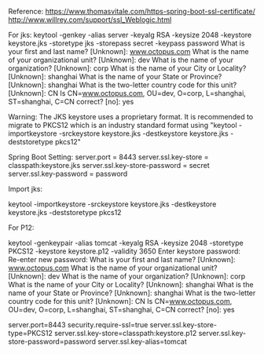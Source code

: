 Reference:
https://www.thomasvitale.com/https-spring-boot-ssl-certificate/
http://www.willrey.com/support/ssl_Weblogic.html

For jks:
keytool -genkey -alias server -keyalg RSA -keysize 2048 -keystore keystore.jks -storetype jks -storepass secret -keypass password
What is your first and last name?
  [Unknown]:  www.octopus.com
What is the name of your organizational unit?
  [Unknown]:  dev
What is the name of your organization?
  [Unknown]:  corp
What is the name of your City or Locality?
  [Unknown]:  shanghai
What is the name of your State or Province?
  [Unknown]:  shanghai
What is the two-letter country code for this unit?
  [Unknown]:  CN
Is CN=www.octopus.com, OU=dev, O=corp, L=shanghai, ST=shanghai, C=CN correct?
  [no]:  yes


Warning:
The JKS keystore uses a proprietary format. It is recommended to migrate to PKCS12 which is an industry standard format using "keytool -importkeystore -srckeystore keystore.jks -destkeystore keystore.jks -deststoretype pkcs12"

Spring Boot Setting:
server.port = 8443
server.ssl.key-store = classpath:keystore.jks
server.ssl.key-store-password = secret
server.ssl.key-password = password


Import jks:

keytool -importkeystore -srckeystore keystore.jks -destkeystore keystore.jks -deststoretype pkcs12

For P12:

keytool -genkeypair -alias tomcat -keyalg RSA -keysize 2048 -storetype PKCS12 -keystore keystore.p12 -validity 3650
Enter keystore password:  
Re-enter new password: 
What is your first and last name?
  [Unknown]:  www.octopus.com
What is the name of your organizational unit?
  [Unknown]:  dev
What is the name of your organization?
  [Unknown]:  corp
What is the name of your City or Locality?
  [Unknown]:  shanghai
What is the name of your State or Province?
  [Unknown]:  shanghai
What is the two-letter country code for this unit?
  [Unknown]:  CN
Is CN=www.octopus.com, OU=dev, O=corp, L=shanghai, ST=shanghai, C=CN correct?
  [no]:  yes
  
server.port=8443
security.require-ssl=true
server.ssl.key-store-type=PKCS12
server.ssl.key-store=classpath:keystore.p12
server.ssl.key-store-password=password
server.ssl.key-alias=tomcat

